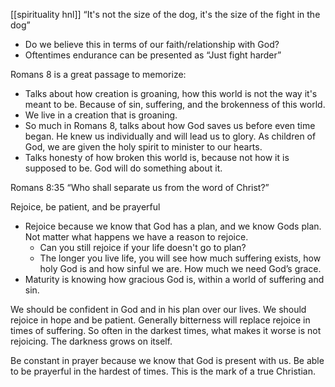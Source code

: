 [[spirituality hnl]]
“It's not the size of the dog, it's the size of the fight in the dog”

- Do we believe this in terms of our faith/relationship with God?
- Oftentimes endurance can be presented as “Just fight harder”

Romans 8 is a great passage to memorize:

- Talks about how creation is groaning, how this world is not the way it's meant to be. Because of sin, suffering, and the brokenness of this world.
- We live in a creation that is groaning.
- So much in Romans 8, talks about how God saves us before even time began. He knew us individually and will lead us to glory. As children of God, we are given the holy spirit to minister to our hearts.
- Talks honesty of how broken this world is, because not how it is supposed to be. God will do something about it.

Romans 8:35 “Who shall separate us from the word of Christ?”

Rejoice, be patient, and be prayerful

- Rejoice because we know that God has a plan, and we know Gods plan. Not matter what happens we have a reason to rejoice.
    - Can you still rejoice if your life doesn't go to plan?
    - The longer you live life, you will see how much suffering exists, how holy God is and how sinful we are. How much we need God’s grace.
- Maturity is knowing how gracious God is, within a world of suffering and sin.

We should be confident in God and in his plan over our lives. We should rejoice in hope and be patient. Generally bitterness will replace rejoice in times of suffering. So often in the darkest times, what makes it worse is not rejoicing. The darkness grows on itself.

Be constant in prayer because we know that God is present with us. Be able to be prayerful in the hardest of times. This is the mark of a true Christian.